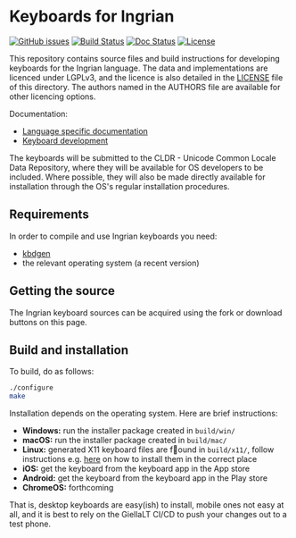 # Keyboards for Ingrian

[![GitHub issues](https://img.shields.io/github/issues-raw/giellalt/keyboard-izh)](https://github.com/giellalt/keyboard-izh/issues)
[![Build Status](https://github.com/giellalt/keyboard-izh/workflows/Build%20Keyboards/badge.svg)](https://github.com/giellalt/keyboard-izh/actions)
[![Doc Status](https://github.com/giellalt/keyboard-izh/workflows/Build%20Docs/badge.svg)](https://github.com/giellalt/keyboard-izh/actions)
[![License](https://img.shields.io/github/license/giellalt/keyboard-izh)](https://github.com/giellalt/keyboard-izh/blob/main/LICENSE)

This repository contains source files and build instructions for
developing keyboards for the Ingrian language. The data and
implementations are licenced under LGPLv3, and the licence is
also detailed in the [LICENSE](LICENSE) file of this directory. The authors named
in the AUTHORS file are available for other licencing options.

Documentation:

- [Language specific documentation](https://giellalt.github.io/keyboard-izh)
- [Keyboard development](https://giellalt.github.io/keyboards/Overview.html)

The keyboards will be submitted to the CLDR - Unicode Common Locale Data
Repository, where they will be available for OS developers to be
included. Where possible, they will also be made directly available for
installation through the OS's regular installation procedures.

## Requirements

In order to compile and use Ingrian keyboards you need:

- [kbdgen](https://github.com/divvun/kbdgen)
- the relevant operating system (a recent version)

## Getting the source

The Ingrian keyboard sources can be acquired using the fork or download
buttons on this page.

## Build and installation

To build, do as follows:

```sh
./configure
make
```

Installation depends on the operating system. Here are brief instructions:

- __Windows:__ run the installer package created in `build/win/`
- __macOS:__ run the installer package created in `build/mac/`
- __Linux:__ generated X11 keyboard files are found in `build/x11/`, follow
  instructions e.g.
  [here](https://paulguerin.medium.com/install-an-additional-keyboard-layout-on-x11-58e53aaef1e4)
  on how to install them in the correct place
- __iOS:__ get the keyboard from the keyboard app in the App store
- __Android:__ get the keyboard from the keyboard app in the Play store
- __ChromeOS:__ forthcoming

That is, desktop keyboards are easy(ish) to install, mobile ones not easy at all,
and it is best to rely on the GiellaLT CI/CD to push your changes out to a test phone.
